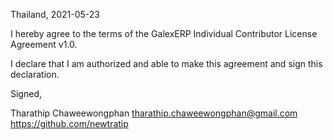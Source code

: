 Thailand, 2021-05-23

I hereby agree to the terms of the GalexERP Individual Contributor License
Agreement v1.0.

I declare that I am authorized and able to make this agreement and sign this
declaration.

Signed,

Tharathip Chaweewongphan tharathip.chaweewongphan@gmail.com https://github.com/newtratip
